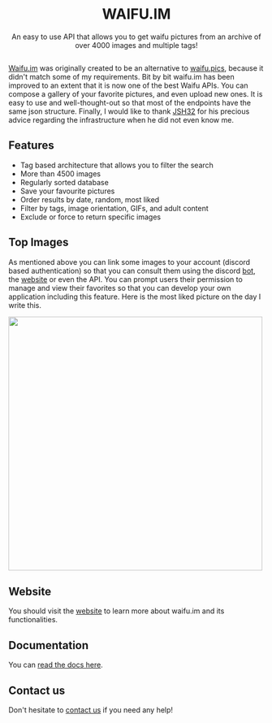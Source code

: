 <h1 align="center">WAIFU.IM</h1>

<p align="center">
    An easy to use API that allows you to get waifu pictures from an archive of over 4000 images and multiple tags!
</p>
<p align="center">
    <a href="https://waifu.im/preview/7892/"><img src="https://cdn.waifu.im/7892.jpg" alt=""/></a>
</p>


[Waifu.im](https://waifu.im) was originally created to be an alternative to [waifu.pics](https://waifu.pics), because it didn't match some of my requirements. Bit by bit waifu.im has been improved to an extent that it is now one of the best Waifu APIs. You can compose a gallery of your favorite pictures, and even upload new ones. It is easy to use and well-thought-out so that most of the endpoints have the same json structure. Finally, I would like to thank [JSH32](https://github.com/JSH32) for his precious advice regarding the infrastructure when he did not even know me.


## Features

- Tag based architecture that allows you to filter the search
- More than 4500 images
- Regularly sorted database
- Save your favourite pictures
- Order results by date, random, most liked
- Filter by tags, image orientation, GIFs, and adult content
- Exclude or force to return specific images

## Top Images

As mentioned above you can link some images to your account (discord based authentication) so that you can consult them using the discord [bot](https://ayane.fr/invite), the [website](https://www.waifu.im) or even the API.
You can prompt users their permission to manage and view their favorites so that you can develop your own application including this feature.
Here is the most liked picture on the day I write this.

[<img src="https://cdn.waifu.im/1982.jpg" width="500">]("https://waifu.im/preview/1982/")

## Website
You should visit the [website](https://www.waifu.im) to learn more about waifu.im and its functionalities.

## Documentation
You can [read the docs here](https://waifu.im/docs/).

## Contact us
Don't hesitate to [contact us](https://waifu.im/contact/) if you need any help!

